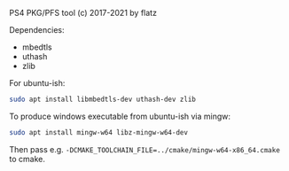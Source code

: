 PS4 PKG/PFS tool (c) 2017-2021 by flatz

Dependencies:
* mbedtls
* uthash
* zlib

For ubuntu-ish:
```bash
sudo apt install libmbedtls-dev uthash-dev zlib
```

To produce windows executable from ubuntu-ish via mingw:
```bash
sudo apt install mingw-w64 libz-mingw-w64-dev
```
Then pass e.g. `-DCMAKE_TOOLCHAIN_FILE=../cmake/mingw-w64-x86_64.cmake` to cmake.
